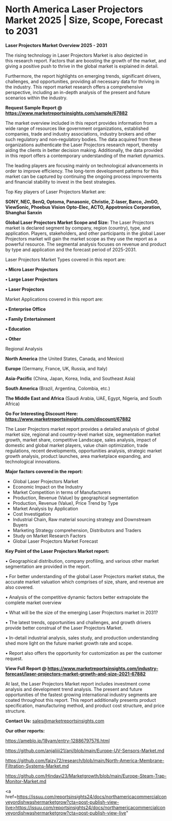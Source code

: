 # North America Laser Projectors Market 2025 | Size, Scope, Forecast to 2031

<Strong> Laser Projectors Market Overview 2025 - 2031</strong>

The rising technology in Laser Projectors Market is also depicted in this research report. Factors that are boosting the growth of the market, and giving a positive push to thrive in the global market is explained in detail.

Furthermore, the report highlights on emerging trends, significant drivers, challenges, and opportunities, providing all necessary data for thriving in the industry. This report market research offers a comprehensive perspective, including an in-depth analysis of the present and future scenarios within the industry.

<strong>Request Sample Report @ <a href=https://www.marketreportsinsights.com/sample/67882>https://www.marketreportsinsights.com/sample/67882</a></strong>

The market overview included in this report provides information from a wide range of resources like government organizations, established companies, trade and industry associations, industry brokers and other such regulatory and non-regulatory bodies. The data acquired from these organizations authenticate the Laser Projectors research report, thereby aiding the clients in better decision making. Additionally, the data provided in this report offers a contemporary understanding of the market dynamics.

The leading players are focusing mainly on technological advancements in order to improve efficiency. The long-term development patterns for this market can be captured by continuing the ongoing process improvements and financial stability to invest in the best strategies.

Top Key players of Laser Projectors Market are:

<strong>SONY, NEC, BenQ, Optoma, Panasonic, Christie, Z-laser, Barco, JmGO, ViewSonic, Phoebus Vision Opto-Elec, ACTO, Appotronics Corporation, Shanghai Sanxin</strong>

<strong><b>Global Laser Projectors Market Scope and Size:</b></strong>
The Laser Projectors market is declared segment by company, region (country), type, and application. Players, stakeholders, and other participants in the global Laser Projectors market will gain the market scope as they use the report as a powerful resource. The segmental analysis focuses on revenue and product by type and application and the forecast period of 2025-2031.

Laser Projectors Market Types covered in this report are:

<strong>• Micro Laser Projectors

• Large Laser Projectors

• Laser Projectors</strong>

Market Applications covered in this report are:

<strong>• Enterprise Office

• Family Entertainment

• Education

• Other</strong> 

Regional Analysis

<strong>North America</strong> (the United States, Canada, and Mexico)

<strong>Europe</strong> (Germany, France, UK, Russia, and Italy)

<strong>Asia-Pacific</strong> (China, Japan, Korea, India, and Southeast Asia)

<strong>South America</strong> (Brazil, Argentina, Colombia, etc.)

<strong>The Middle East and Africa</strong> (Saudi Arabia, UAE, Egypt, Nigeria, and South Africa)

<strong>Go For Interesting Discount Here: <a href=https://www.marketreportsinsights.com/discount/67882>https://www.marketreportsinsights.com/discount/67882</a></strong>

The Laser Projectors market report provides a detailed analysis of global market size, regional and country-level market size, segmentation market growth, market share, competitive Landscape, sales analysis, impact of domestic and global market players, value chain optimization, trade regulations, recent developments, opportunities analysis, strategic market growth analysis, product launches, area marketplace expanding, and technological innovations.

<strong><b>Major factors covered in the report:</b></strong>
<ul>
  <li>Global Laser Projectors Market </li>
  <li>Economic Impact on the Industry</li>
  <li>Market Competition in terms of Manufacturers</li>
  <li>Production, Revenue (Value) by geographical segmentation</li>
  <li>Production, Revenue (Value), Price Trend by Type</li>
  <li>Market Analysis by Application</li>
  <li>Cost Investigation</li>
  <li>Industrial Chain, Raw material sourcing strategy and Downstream Buyers</li>
  <li>Marketing Strategy comprehension, Distributors and Traders</li>
  <li>Study on Market Research Factors</li>
  <li>Global Laser Projectors Market Forecast</li>
</ul>

<strong><b>Key Point of the Laser Projectors Market report:</b></strong>

• Geographical distribution, company profiling, and various other market segmentation are provided in the report.

• For better understanding of the global Laser Projectors market status, the accurate market valuation which comprises of size, share, and revenue are also covered.

• Analysis of the competitive dynamic factors better extrapolate the complete market overview

• What will be the size of the emerging Laser Projectors market in 2031?

• The latest trends, opportunities and challenges, and growth drivers provide better construal of the Laser Projectors Market.

• In-detail industrial analysis, sales study, and production understanding shed more light on the future market growth rate and scope.

• Report also offers the opportunity for customization as per the customer request.

<strong><b>View Full Report @ <a href=https://www.marketreportsinsights.com/industry-forecast/laser-projectors-market-growth-and-size-2021-67882>https://www.marketreportsinsights.com/industry-forecast/laser-projectors-market-growth-and-size-2021-67882</a></b></strong>


At last, the Laser Projectors Market report includes investment come analysis and development trend analysis. The present and future opportunities of the fastest growing international industry segments are coated throughout this report. This report additionally presents product specification, manufacturing method, and product cost structure, and price structure.

<strong>Contact Us:</strong>
sales@marketreportsinsights.com

<strong>Our other reports:</strong>

<a href=https://ameblo.jp/18yam/entry-12886797576.html>https://ameblo.jp/18yam/entry-12886797576.html</a>

<a href=https://github.com/anjaliiii21/anj/blob/main/Europe-UV-Sensors-Market.md>https://github.com/anjaliiii21/anj/blob/main/Europe-UV-Sensors-Market.md</a>

<a href=https://github.com/faizy72/research/blob/main/North-America-Membrane-Filtration-Systems-Market.md>https://github.com/faizy72/research/blob/main/North-America-Membrane-Filtration-Systems-Market.md</a>

<a href=https://github.com/Hindavi23/Marketgrowth/blob/main/Europe-Steam-Trap-Monitor-Market.md>https://github.com/Hindavi23/Marketgrowth/blob/main/Europe-Steam-Trap-Monitor-Market.md</a>

<a href=https://issuu.com/reportsinsights24/docs/northamericacommercialconveyordishwashermarketgrow?cta=post-publish-view-live>https://issuu.com/reportsinsights24/docs/northamericacommercialconveyordishwashermarketgrow?cta=post-publish-view-live</a>"
